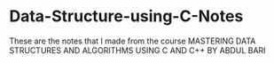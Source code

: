 # Data-Structure-using-C-Notes
These are the notes that I made from the course MASTERING DATA STRUCTURES AND ALGORITHMS USING C AND C++ BY ABDUL BARI
